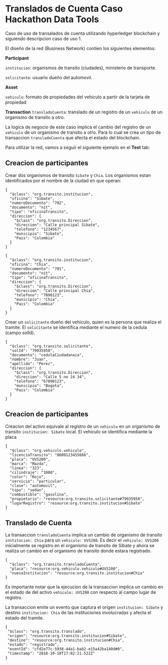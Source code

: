 # Translados de Cuenta Caso Hackathon Data Tools

Caso de uso de transalados de cuenta utilizando hyperledger blockchain y siguiendo descripcion  caso de uso 1.

El diseño de la red (Business Network) contien los siguientes elementos:

**Participant** </p> 
`institucion`: organismos de transito (ciudades), ministerio de transporte. </p>
`solicitante`: usuario dueño del automovil.

**Asset** </p> 
`vehiculo`: formato de propiedades del vehiculo a partir de la tarjeta de propiedad </p>

**Transaction**
`transladoCuenta`: translado de un registro de un `vehiculo` de un organismo de transito a otro.

La logica de negocio de este caso implica el cambio del registro de un `vehiculo` de un organismo de transito a otro. Para lo cual se crea un tipo de transaccion `transladoCuenta` que afecta el estado del blockchain. 

Para utilizar la red, vamos a seguir el siguiente ejemplo en el **Test** tab:

## Creacion de participantes 

Crear dos organismos de transito `Sibate` y `Chia`. Los organismos estan identificados por el nombre de la ciudad en que operan:

```
{
  "$class": "org.transito.institucion",
  "oficina": "Sibate",
  "numeroDocumento": "702",
  "documento": "nit",
  "tipo": "oficinaTransito",
  "direccion": {
    "$class": "org.transito.Direccion",
    "direccion": "Calle principal Sibate",
    "telefono": "1234567",
    "municipio": "Sibate",
    "Pais": "Colombia"
  }
}  
```

```
{
  "$class": "org.transito.institucion",
  "oficina": "Chia",
  "numeroDocumento": "701",
  "documento": "nit",
  "tipo": "oficinaTransito",
  "direccion": {
    "$class": "org.transito.Direccion",
    "direccion": "Calle principal Chia",
    "telefono": "7890123",
    "municipio": "Chia",
    "Pais": "Colombia"
  }
} 
```

Crear un `solicitante` dueño del vehiculo, quien es la persona que realiza el tramite. El `solicitante` se identifica mediante el numero de la cedula (campo solId).

```
{
  "$class": "org.transito.solicitante",
  "solId": "79935958",
  "documento": "cedulaCiudadanaia",
  "nombre": "Juan",
  "apellido": "Perez",
  "direccion": {
    "$class": "org.transito.Direccion",
    "direccion": "Calle 5 no 24 34",
    "telefono": "67890123",
    "municipio": "Bogota",
    "Pais": "Colombia"
  }
}
```

## Creacion de participantes 

Creacion del activo equivale al registro de un `vehiculo` en un organismo de transito `institucion: Sibate` local. El vehiculo se identifica mediante la placa  

```
{
  "$class": "org.vehiculo.vehiculo",
  "licenciaTransito": "0000123455666",
  "placa": "UVS200",
  "marca": "Mazda",
  "linea": "323",
  "cilindraje": "1000",
  "color": "Rojo",
  "servicio": "particular",
  "clase": "automovil",
  "tipo": "sedan",
  "combustible": "gasolina",
  "propietario": "resource:org.transito.solicitante#79935958",
  "lugarRegistro": "resource:org.transito.institucion#Sibate"
}
```

## Translado de Cuenta

La transaccion `transladoCuenta` implica un cambio de organismo de transito `institucion: Chia`  para un `vehiculo: UVS200`. Es decir el `vehiculo: UVS200` inicialmente se registro en el organismo de transito de Sibate y ahora se realiza un cambio en el organismo de transito donde estara registrado.

```
{
  "$class": "org.transito.transladoCuenta",
  "placa": "resource:org.vehiculo.vehiculo#UVS200",
  "nuevaInstitucion": "resource:org.transito.institucion#Chia"
}
```
Es importante notar que la ejecucion de la transaccion implica un cambio en el estado de del activo `vehiculo: UVS200` con respecto al campo lugar de registro.

La transaccion emite un evento que captura el origen `institucion: Sibate` y destino `institucion: Chia` de las instituciones involucradas y afecta el estado del tramite.

```
{
 "$class": "org.transito.translado",
 "origen": "resource:org.transito.institucion#Sibate",
 "destino": "resource:org.transito.institucion#Chia",
 "estado": "registrado",
 "eventId": "cfd2e77c-5938-44a1-bab2-e15a42ba140d#0",
 "timestamp": "2018-10-18T17:02:21.522Z"
}
```
